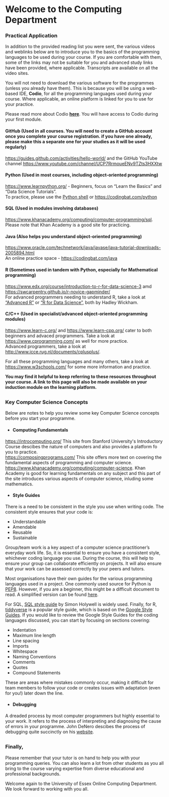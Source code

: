 # Welcome to the Computing Department
### Practical Application
In addition to the provided reading list you were sent, the various videos and weblinks below are to introduce you to the basics of the programming languages to be used during your course.   If you are comfortable with them, some of the links may not be suitable for you and advanced study links have been provided, where applicable.  Transcripts are available on all the video sites.  

You will not need to download the various software for the programmes (unless you already have them).  This is because you will be using a web-based IDE, **Codio**, for all the programming languages used during your course. Where applicable, an online platform is linked for you to use for your practice.  

Please read more about Codio **[here](https://codio.com/docs/dashboard/student/)**. You will have access to Codio during your first module. 

#### GitHub (Used in all courses.  You will need to create a GitHub account once you complete your course registration.  if you have one already, please make this a separate one for your studies as it will be used regularly)
https://guides.github.com/activities/hello-world/ and the GitHub YouTube channel https://www.youtube.com/channel/UCP7RrmoueENv9TZts3HXXtw

#### Python (Used in most courses, including object-oriented programming)
https://www.learnpython.org/ - Beginners, focus on “Learn the Basics” and “Data Science Tutorials”.  
To practice, please use the [Python shell](https://www.python.org/shell/) or https://codingbat.com/python

#### SQL (Used in modules involving databases)
https://www.khanacademy.org/computing/computer-programming/sql.  Please note that Khan Academy is a good site for practicing. 

#### Java (Also helps you understand object-oriented programming)
https://www.oracle.com/technetwork/java/javase/java-tutorial-downloads-2005894.html  
An online practice space - https://codingbat.com/java

#### R (Sometimes used in tandem with Python, especially for Mathematical programming)
https://www.edx.org/course/introduction-to-r-for-data-science-3 amd https://swcarpentry.github.io/r-novice-gapminder/  
For advanced programmers needing to understand R, take a look at [“Advanced R”](https://adv-r.hadley.nz/) or [“R for Data Science”](https://r4ds.had.co.nz/), both by Hadley Wickham.

#### C/C++ (Used in specialist/advanced object-oriented programming modules)
https://www.learn-c.org/ and https://www.learn-cpp.org/ cater to both beginners and advaced programmers.  Take a look at 
https://www.cprogramming.com/ as well for more practice.  
Advanced programmers, take a look at http://www.icce.rug.nl/documents/cplusplus/.  

For all these programming languages and many others, take a look at https://www.w3schools.com/ for some more information and practice.  

**You may find it helpful to keep referring to these resources throughout your course.  A link to this page will also be made available on your induction module on the learning platform.**

##
### Key Computer Science Concepts
Below are notes to help you review some key Computer Science concepts before you start your programme. 

* #### Computing Fundamentals
https://introcomputing.org/ This site from Stanford University's Introductory Course descibes the nature of computers and also provides a platform fo you to practice.  
https://composingprograms.com/  This site offers more text on covering the fundamental aspects of programming and computer science.  
https://www.khanacademy.org/computing/computer-science. Khan Academy is good for learning fundamentals on any subject and this part of the site introduces various aspects of computer science, inluding some mathematics. 

* #### Style Guides
There is a need to be consistent in the style you use when writing code.  The consistent style ensures that your code is:
   -	Understandable
   -	Amendable
   -	Reusable
   -	Sustainable

Group/team work is a key aspect of a computer science practitioner’s everyday work life.  So, it is essential to ensure you have a consistent style, whichever coding language you use.  During the course, this will help to ensure your group can collaborate efficiently on projects.  It will also ensure that your work can be assessed correctly by your peers and tutors.  

Most organisations have their own guides for the various programming languages used in a project.  One commonly used source for Python is [PEP8](https://www.python.org/dev/peps/pep-0008/).  However, if you are a beginner, this might be a difficult document to read.  A simplified version can be found [here](https://pep8.org/).  

For SQL, [SQL style guide](https://www.sqlstyle.guide/) by Simon Holywell is widely used.  Finally, for R, [tiddyverse](https://style.tidyverse.org/) is a popular style guide, which is based on the [Google Style Guides](http://google.github.io/styleguide/).   If you would like to review the Google Style Guides for the coding languages discussed, you can start by focusing on sections covering:
-	Indentation
-	Maximum line length
-	Line spacing
-	Imports
-	Whitespace
-	Naming Conventions
-	Comments
-	Quotes
-	Compound Statements

These are areas where mistakes commonly occur, making it difficult for team members to follow your code or creates issues with adaptation (even for you!) later down the line.

* #### Debugging 
A dreaded process by most computer programmers but highly essential to your work.  It refers to the process of interpreting and diagnosing the cause of errors in your programme.  John DeNero descibes the process of debugging quite succinctly on his [website](https://composingprograms.com/pages/11-getting-started.html#errors).  

##
### Finally,
Please remember that your tutor is on hand to help you with your programming queries.  You can also learn a lot from other students as you all bring to the course varying expertise from diverse educational and professional backgrounds.

Welcome again to the University of Essex Online Computing Department.  We look forward to working with you all.
